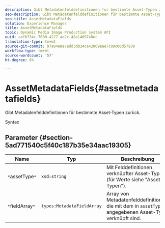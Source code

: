 ```yaml
---
description: Gibt Metadatenfelddefinitionen für bestimmte Asset-Typen zurück.
seo-description: Gibt Metadatenfelddefinitionen für bestimmte Asset-Typen zurück.
seo-title: AssetMetadataFields
solution: Experience Manager
title: AssetMetadataFields
topic: Dynamic Media Image Production System API
uuid: aefb734c-7609-4227-ae2c-48a1469740ec
translation-type: tm+mt
source-git-commit: 97a84e8e7edd3d834ca42069eae7c09c00d57938
workflow-type: tm+mt
source-wordcount: '57'
ht-degree: 8%

---
```



# AssetMetadataFields{#assetmetadatafields}

Gibt Metadatenfelddefinitionen für bestimmte Asset-Typen zurück.

Syntax

## Parameter {#section-5ad771540c5f40c187b35e34aac19305}

| Name | Typ | Beschreibung |
|---|---|---|
| `*`assetType`*` | `xsd:string` | Mit Felddefinitionen verknüpfter Asset-Typ (für Werte siehe &quot;Asset-Typen&quot;). |
| `*`fieldArray`*` | `types:MetadataFieldArray` | Array von Metadatenfelddefinitionen, die mit dem in `assetType` angegebenen Asset-Typ verknüpft sind. |

